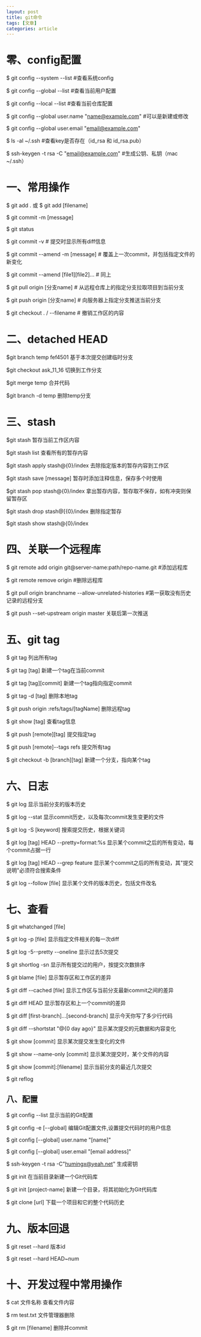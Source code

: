 ```yaml
---
layout: post
title: git命令
tags: [文章]
categories: article
---
```


# 零、config配置

$ git config --system --list        #查看系统config

$ git config --global --list        #查看当前用户配置

$ git config --local --list             #查看当前仓库配置

$ git config --global user.name "name@example.com"              #可以是新建或修改

$ git config --global user.email "email@example.com"

$ ls -al ~/.ssh         #查看key是否存在（id_rsa  和 id_rsa.pub）

$ ssh-keygen  -t  rsa -C "email@example.com"            #生成公钥、私钥（mac ~/.ssh）
# 一、常用操作

 $ git add . 或 $ git add [filename]

 $ git commit -m [message]

 $ git status

 $ git commit -v # 提交时显示所有diff信息

 $ git commit --amend -m [message] # 覆盖上一次commit，并包括指定文件的新变化

 $ git commit --amend [file1][file2]... # 同上

 $ git pull origin [分支name] # 从远程仓库上的指定分支拉取项目到当前分支

 $ git push origin [分支name] # 向服务器上指定分支推送当前分支

 $ git checkout . / --filename # 撤销工作区的内容

# 二、detached HEAD

 $git branch temp fef4501                 基于本次提交创建临时分支

 $git checkout ask_11_16                  切换到工作分支

 $git merge temp                          合并代码

 $git branch -d temp                      删除temp分支


# 三、stash

 $git stash                               暂存当前工作区内容

 $git stash list                          查看所有的暂存内容

 $git stash apply stash@{0}/index         去除指定版本的暂存内容到工作区

 $git stash save [message]                暂存时添加注释信息，保存多个时使用

 $git stash pop stash@{0}/index           拿出暂存内容，暂存取不保存，如有冲突则保留暂存区

 $git stash drop stash@[{0}/index         删除指定暂存

 $git stash show stash@{0}/index


# 四、关联一个远程库

$ git remote add origin git@server-name:path/repo-name.git         #添加远程库

$ git remote remove origin     #删除远程库

$ git pull origin branchname --allow-unrelated-histories       #第一获取没有历史记录的远程分支

$ git push --set-upstream origin master            关联后第一次推送


# 五、git tag

 $ git tag                                 列出所有tag

 $ git tag [tag]                           新建一个tag在当前commit

 $ git tag [tag][commit]                   新建一个tag指向指定commit

 $ git tag -d [tag]                        删除本地tag

 $ git push origin :refs/tags/[tagName]    删除远程tag

 $ git show [tag]                          查看tag信息

 $ git push [remote][tag]                  提交指定tag

 $ git push [remote]--tags refs            提交所有tag

 $ git checkout -b [branch][tag]           新建一个分支，指向某个tag


# 六、日志


 $ git log                                 显示当前分支的版本历史

 $ git log --stat                          显示commit历史，以及每次commit发生变更的文件


 $ git log -S [keyword]                    搜索提交历史，根据关键词

 $ git log [tag] HEAD --pretty=format:%s   显示某个commit之后的所有变动，每个commit占据一行

 $ git log [tag] HEAD --grep feature       显示某个commit之后的所有变动，其"提交说明"必须符合搜索条件

 $ git log --follow [file]                 显示某个文件的版本历史，包括文件改名

# 七、查看

 $ git whatchanged [file]

 $ git log -p [file]                       显示指定文件相关的每一次diff

 $ git log -5--pretty --oneline            显示过去5次提交

 $ git shortlog -sn                        显示所有提交过的用户，按提交次数排序

 $ git blame [file]                        显示暂存区和工作区的差异

 $ git diff --cached [file]                显示工作区与当前分支最新commit之间的差异

 $ git diff HEAD                           显示暂存区和上一个commit的差异

 $ git diff [first-branch]...[second-branch] 显示今天你写了多少行代码

 $ git diff --shortstat "@{0 day ago}"     显示某次提交的元数据和内容变化

 $ git show [commit]                       显示某次提交发生变化的文件

 $ git show --name-only [commit]           显示某次提交时，某个文件的内容

 $ git show [commit]:[filename]            显示当前分支的最近几次提交

 $ git reflog


## 八、配置

 $ git config --list                       显示当前的Git配置

 $ git config -e [--global]                编辑Git配置文件,设置提交代码时的用户信息

 $ git config [--global] user.name "[name]"

 $ git config [--global] user.email "[email address]"

 $ ssh-keygen -t rsa -C"humingx@yeah.net"  生成密钥

 $ git init                                在当前目录新建一个Git代码库

 $ git init [project-name]                 新建一个目录，将其初始化为Git代码库

 $ git clone [url]                         下载一个项目和它的整个代码历史


# 九、版本回退

 $ git reset --hard 版本id

 $ git reset --hard HEAD~num



# 十、开发过程中常用操作

 $ cat 文件名称                              查看文件内容

 $ rm test.txt                              文件管理器删除

 $ git rm [filename]                        删除并commit
